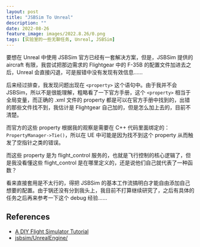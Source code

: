 ```yaml
---
layout: post
title: "JSBSim To Unreal"
description: ""
date: 2022-08-26
feature_image: images/2022.8.26/0.png
tags: [实验室的一些无聊任务, Unreal, JSBSim]
---
```


<!--more-->

要想在 Unreal 中使用 JSBSim 官方已经有一套解决方案，但是，JSBSim 提供的 aircraft 有限，我尝试把那边需求的 Flightgear 中的 F-35B 的配置文件加进去之后，Unreal 会直接闪退，可是报错中没有发现有效信息......

后来经过排查，我发现问题出现在 `<property>` 这个语句中。由于我并不会 JSBSim，所以不是很能理解，粗略看了一下官方手册，这个 `<property>` 相当于全局变量，而正确的 .xml 文件的 property 都是可以在官方手册中找到的，出错的那些文件找不到，我估计是 Flightgear 自己加的，但是怎么加上去的，目前不清楚。

而官方的这些 property 根据我的观察是需要在 C++ 代码里面绑定的：`PropertyManager->Tie()`，所以在 UE 中可能是因为找不到这个 property 从而触发了空指针之类的错误。

而这些 property 是为 flight_control 服务的，也就是飞行控制的核心逻辑了，但是我没看懂这些 flight_control 是在哪里定义的，还是说他们自己就代表了一种函数？

看来直接套用是不太行的，得把 JSBSim 的基本工作流搞明白才能自由添加自己想要的配置。由于锅还没有分到我头上，我目前不打算继续研究了，之后有具体的任务之后再来参考一下这个 debug 经验......

## References

- [A DIY Flight Simulator Tutorial](https://dev.epicgames.com/community/learning/tutorials/mmL/a-diy-flight-simulator-tutorial)
- [jsbsim/UnrealEngine/](https://github.com/JSBSim-Team/jsbsim/tree/master/UnrealEngine)